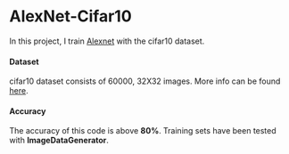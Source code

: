 # AlexNet-Cifar10

In this project, I train [Alexnet](https://www.learnopencv.com/understanding-alexnet/) with the cifar10 dataset.

#### Dataset    

cifar10 dataset consists of 60000, 32X32 images. More info can be found [here](https://www.cs.toronto.edu/~kriz/cifar.html).
#### Accuracy

The accuracy of this code is above **80%**. Training sets have been tested with **ImageDataGenerator**. 
